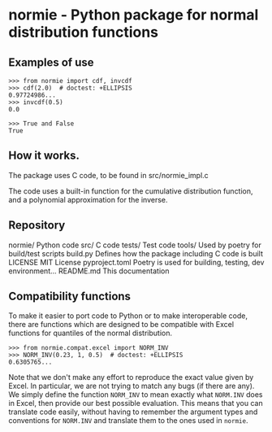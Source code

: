 # normie - Python package for normal distribution functions

## Examples of use

```
>>> from normie import cdf, invcdf
>>> cdf(2.0)  # doctest: +ELLIPSIS
0.97724986...
>>> invcdf(0.5)
0.0

>>> True and False
True

```

## How it works.
The package uses C code, to be found in src/normie_impl.c

The code uses a built-in function for the cumulative distribution function, and a polynomial approximation for the inverse.

## Repository
normie/ Python code
src/ C code
tests/ Test code
tools/ Used by poetry for build/test scripts
build.py Defines how the package including C code is built
LICENSE MIT License
pyproject.toml Poetry is used for building, testing, dev environment...
README.md This documentation

## Compatibility functions
To make it easier to port code to Python or to make interoperable code, there are functions which are designed to be compatible with Excel functions for quantiles of the normal distribution.

```
>>> from normie.compat.excel import NORM_INV
>>> NORM_INV(0.23, 1, 0.5)  # doctest: +ELLIPSIS
0.6305765...

```

Note that we don't make any effort to reproduce the exact value given by Excel. In particular, we are not trying to match any bugs (if there are any). We simply define the function `NORM_INV` to mean exactly what `NORM.INV` does in Excel, then provide our best possible evaluation. This means that you can translate code easily, without having to remember the argument types and conventions for `NORM.INV` and translate them to the ones used in `normie`.
